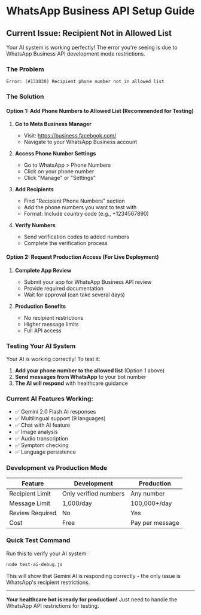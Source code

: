 # WhatsApp Business API Setup Guide

## Current Issue: Recipient Not in Allowed List

Your AI system is working perfectly! The error you're seeing is due to WhatsApp Business API development mode restrictions.

### The Problem
```
Error: (#131030) Recipient phone number not in allowed list
```

### The Solution

#### Option 1: Add Phone Numbers to Allowed List (Recommended for Testing)

1. **Go to Meta Business Manager**
   - Visit: https://business.facebook.com/
   - Navigate to your WhatsApp Business account

2. **Access Phone Number Settings**
   - Go to WhatsApp > Phone Numbers
   - Click on your phone number
   - Click "Manage" or "Settings"

3. **Add Recipients**
   - Find "Recipient Phone Numbers" section
   - Add the phone numbers you want to test with
   - Format: Include country code (e.g., +1234567890)

4. **Verify Numbers**
   - Send verification codes to added numbers
   - Complete the verification process

#### Option 2: Request Production Access (For Live Deployment)

1. **Complete App Review**
   - Submit your app for WhatsApp Business API review
   - Provide required documentation
   - Wait for approval (can take several days)

2. **Production Benefits**
   - No recipient restrictions
   - Higher message limits
   - Full API access

### Testing Your AI System

Your AI is working correctly! To test it:

1. **Add your phone number to the allowed list** (Option 1 above)
2. **Send messages from WhatsApp** to your bot number
3. **The AI will respond** with healthcare guidance

### Current AI Features Working:
- ✅ Gemini 2.0 Flash AI responses
- ✅ Multilingual support (9 languages)
- ✅ Chat with AI feature
- ✅ Image analysis
- ✅ Audio transcription
- ✅ Symptom checking
- ✅ Language persistence

### Development vs Production Mode

| Feature | Development | Production |
|---------|-------------|------------|
| Recipient Limit | Only verified numbers | Any number |
| Message Limit | 1,000/day | 100,000+/day |
| Review Required | No | Yes |
| Cost | Free | Pay per message |

### Quick Test Command

Run this to verify your AI system:
```bash
node test-ai-debug.js
```

This will show that Gemini AI is responding correctly - the only issue is WhatsApp's recipient restrictions.

---

**Your healthcare bot is ready for production!** Just need to handle the WhatsApp API restrictions for testing.
